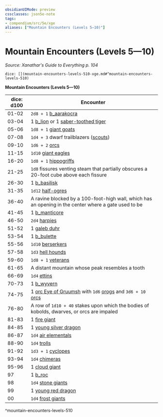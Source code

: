 ```yaml
---
obsidianUIMode: preview
cssclasses: json5e-note
tags:
- compendium/src/5e/xge
aliases: ["Mountain Encounters (Levels 5—10)"]
---
```

# Mountain Encounters (Levels 5—10)
*Source: Xanathar's Guide to Everything p. 104* 

`dice: [](mountain-encounters-levels-510-xge.md#^mountain-encounters-levels-510)`

**Mountain Encounters (Levels 5—10)**

| dice: d100 | Encounter |
|------------|-----------|
| 01-02 | `2d8 + 1` [b_aarakocra](b_aarakocra.md) |
| 03-04 | 1 [b_lion](b_lion.md) or 1 [saber-toothed tiger](b_saber-toothed-tiger.md) |
| 05-06 | `1d8 + 1` [giant goats](b_giant-goat.md) |
| 07-08 | `1d4 + 3` dwarf trailblazers ([scouts](b_scout.md)) |
| 09-10 | `1d6 + 2` [orcs](b_orc.md) |
| 11-15 | `1d10` [giant eagles](b_giant-eagle.md) |
| 16-20 | `1d8 + 1` [hippogriffs](b_hippogriff.md) |
| 21-25 | `1d8` fissures venting steam that partially obscures a 20-foot cube above each fissure |
| 26-30 | 1 [b_basilisk](b_basilisk.md) |
| 31-35 | `1d12` [half-ogres](b_half-ogre-ogrillon.md) |
| 36-40 | A ravine blocked by a 100-foot-high wall, which has an opening in the center where a gate used to be |
| 41-45 | 1 [b_manticore](b_manticore.md) |
| 46-50 | `2d4` [harpies](b_harpy.md) |
| 51-52 | 1 [galeb duhr](b_galeb-duhr.md) |
| 53-54 | 1 [b_bulette](b_bulette.md) |
| 55-56 | `1d10` [berserkers](b_berserker.md) |
| 57-58 | `1d3` [hell hounds](b_hell-hound.md) |
| 59-60 | `1d8 + 1` [veterans](b_veteran.md) |
| 61-65 | A distant mountain whose peak resembles a tooth |
| 66-69 | `1d4` [ettins](b_ettin.md) |
| 70-73 | 1 [b_wyvern](b_wyvern.md) |
| 74-75 | 1 [orc Eye of Gruumsh](b_orc-eye-of-gruumsh.md) with `1d6` [orogs](b_orog.md) and `3d6 + 10` [orcs](b_orc.md) |
| 76-80 | A row of `1d10 + 40` stakes upon which the bodies of kobolds, dwarves, or orcs are impaled |
| 81-83 | 1 [fire giant](b_fire-giant.md) |
| 84-85 | 1 [young silver dragon](b_young-silver-dragon.md) |
| 86-87 | `1d4` [air elementals](b_air-elemental.md) |
| 88-90 | `1d4` [trolls](b_troll.md) |
| 91-92 | `1d3 + 1` [cyclopes](b_cyclops.md) |
| 93-94 | `1d4` [chimeras](b_chimera.md) |
| 95-96 | 1 [cloud giant](b_cloud-giant.md) |
| 97 | 1 [b_roc](b_roc.md) |
| 98 | `1d4` [stone giants](b_stone-giant.md) |
| 99 | 1 [young red dragon](b_young-red-dragon.md) |
| 00 | `1d4` [frost giants](b_frost-giant.md) |
^mountain-encounters-levels-510